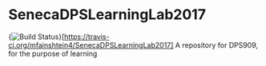 # SenecaDPSLearningLab2017
{<img src="https://travis-ci.org/mfainshtein4/SenecaDPSLearningLab2017.svg?branch=master" alt="Build Status" />}[https://travis-ci.org/mfainshtein4/SenecaDPSLearningLab2017]
A repository for DPS909, for the purpose of learning
